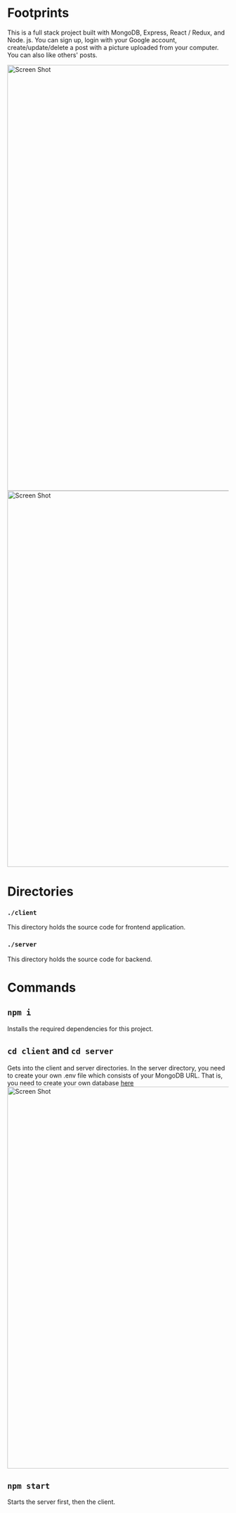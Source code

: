 # Footprints

This is a full stack project built with MongoDB, Express, React / Redux, and Node. js. You can sign up, login with your Google account, create/update/delete a post with a picture uploaded from your computer. You can also like others' posts.

<img width="967" alt="Screen Shot" src="https://user-images.githubusercontent.com/63085397/132142130-300ff037-b9ef-4918-9daa-a0ee489f672c.png">

<img width="854" alt="Screen Shot" src="https://user-images.githubusercontent.com/63085397/132142181-24deaa58-d068-4571-903a-c1acb7561888.png">

# Directories

### `./client`
This directory holds the source code for frontend application.

### `./server`
This directory holds the source code for backend.


# Commands

## `npm i`
Installs the required dependencies for this project.

## `cd client` and `cd server`
Gets into the client and server directories. In the server directory, you need to create your own .env file which consists of your MongoDB URL. That is, you need to create your own database [here](https://account.mongodb.com/account/login?signedOut=true)<img width="867" alt="Screen Shot" src="https://user-images.githubusercontent.com/63085397/132142172-e57c20e4-6f3f-4314-96b8-bf1dadd63c8a.png">


## `npm start`
Starts the server first, then the client.
